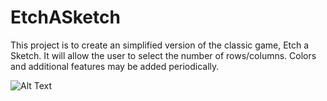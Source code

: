 # EtchASketch

This project is to create an simplified version of the classic game, Etch a Sketch.  It will allow the user to select the number of rows/columns.  Colors and additional features may be added periodically.


![Alt Text](https://github.com/kpgh46/EtchASketch/ezgif.com-gif-maker.gif)
